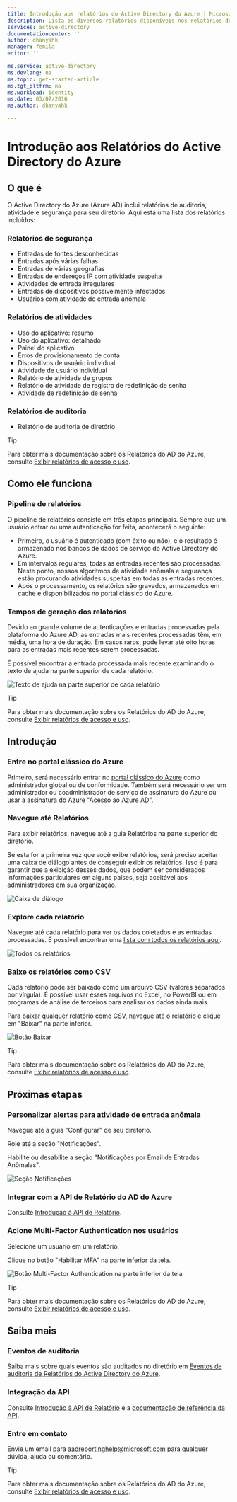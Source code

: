```yaml
---
title: Introdução aos relatórios do Active Directory do Azure | Microsoft Docs
description: Lista os diversos relatórios disponíveis nos relatórios do Active Directory do Azure
services: active-directory
documentationcenter: ''
author: dhanyahk
manager: femila
editor: ''

ms.service: active-directory
ms.devlang: na
ms.topic: get-started-article
ms.tgt_pltfrm: na
ms.workload: identity
ms.date: 03/07/2016
ms.author: dhanyahk

---
```

# Introdução aos Relatórios do Active Directory do Azure
## O que é
O Active Directory do Azure (Azure AD) inclui relatórios de auditoria, atividade e segurança para seu diretório. Aqui está uma lista dos relatórios incluídos:

### Relatórios de segurança
* Entradas de fontes desconhecidas
* Entradas após várias falhas
* Entradas de várias geografias
* Entradas de endereços IP com atividade suspeita
* Atividades de entrada irregulares
* Entradas de dispositivos possivelmente infectados
* Usuários com atividade de entrada anômala

### Relatórios de atividades
* Uso do aplicativo: resumo
* Uso do aplicativo: detalhado
* Painel do aplicativo
* Erros de provisionamento de conta
* Dispositivos de usuário individual
* Atividade de usuário individual
* Relatório de atividade de grupos
* Relatório de atividade de registro de redefinição de senha
* Atividade de redefinição de senha

### Relatórios de auditoria
* Relatório de auditoria de diretório

> [!TIP]
> Para obter mais documentação sobre os Relatórios do AD do Azure, consulte [Exibir relatórios de acesso e uso](active-directory-view-access-usage-reports.md).
> 
> 

## Como ele funciona
### Pipeline de relatórios
O pipeline de relatórios consiste em três etapas principais. Sempre que um usuário entrar ou uma autenticação for feita, acontecerá o seguinte:

* Primeiro, o usuário é autenticado (com êxito ou não), e o resultado é armazenado nos bancos de dados de serviço do Active Directory do Azure.
* Em intervalos regulares, todas as entradas recentes são processadas. Neste ponto, nossos algoritmos de atividade anômala e segurança estão procurando atividades suspeitas em todas as entradas recentes.
* Após o processamento, os relatórios são gravados, armazenados em cache e disponibilizados no portal clássico do Azure.

### Tempos de geração dos relatórios
Devido ao grande volume de autenticações e entradas processadas pela plataforma do Azure AD, as entradas mais recentes processadas têm, em média, uma hora de duração. Em casos raros, pode levar até oito horas para as entradas mais recentes serem processadas.

É possível encontrar a entrada processada mais recente examinando o texto de ajuda na parte superior de cada relatório.

![Texto de ajuda na parte superior de cada relatório](./media/active-directory-reporting-getting-started/reportingWatermark.PNG)

> [!TIP]
> Para obter mais documentação sobre os Relatórios do AD do Azure, consulte [Exibir relatórios de acesso e uso](active-directory-view-access-usage-reports.md).
> 
> 

## Introdução
### Entre no portal clássico do Azure
Primeiro, será necessário entrar no [portal clássico do Azure](https://manage.windowsazure.com) como administrador global ou de conformidade. Também será necessário ser um administrador ou coadministrador de serviço de assinatura do Azure ou usar a assinatura do Azure "Acesso ao Azure AD".

### Navegue até Relatórios
Para exibir relatórios, navegue até a guia Relatórios na parte superior do diretório.

Se esta for a primeira vez que você exibe relatórios, será preciso aceitar uma caixa de diálogo antes de conseguir exibir os relatórios. Isso é para garantir que a exibição desses dados, que podem ser considerados informações particulares em alguns países, seja aceitável aos administradores em sua organização.

![Caixa de diálogo](./media/active-directory-reporting-getting-started/dialogBox.png)

### Explore cada relatório
Navegue até cada relatório para ver os dados coletados e as entradas processadas. É possível encontrar uma [lista com todos os relatórios aqui](active-directory-reporting-guide.md).

![Todos os relatórios](./media/active-directory-reporting-getting-started/reportsMain.png)

### Baixe os relatórios como CSV
Cada relatório pode ser baixado como um arquivo CSV (valores separados por vírgula). É possível usar esses arquivos no Excel, no PowerBI ou em programas de análise de terceiros para analisar os dados ainda mais.

Para baixar qualquer relatório como CSV, navegue até o relatório e clique em "Baixar" na parte inferior.

![Botão Baixar](./media/active-directory-reporting-getting-started/downloadButton.png)

> [!TIP]
> Para obter mais documentação sobre os Relatórios do AD do Azure, consulte [Exibir relatórios de acesso e uso](active-directory-view-access-usage-reports.md).
> 
> 

## Próximas etapas
### Personalizar alertas para atividade de entrada anômala
Navegue até a guia "Configurar" de seu diretório.

Role até a seção "Notificações".

Habilite ou desabilite a seção "Notificações por Email de Entradas Anômalas".

![Seção Notificações](./media/active-directory-reporting-getting-started/notificationsSection.png)

### Integrar com a API de Relatório do AD do Azure
Consulte [Introdução à API de Relatório](active-directory-reporting-api-getting-started.md).

### Acione Multi-Factor Authentication nos usuários
Selecione um usuário em um relatório.

Clique no botão "Habilitar MFA" na parte inferior da tela.

![Botão Multi-Factor Authentication na parte inferior da tela](./media/active-directory-reporting-getting-started/mfaButton.png)

> [!TIP]
> Para obter mais documentação sobre os Relatórios do AD do Azure, consulte [Exibir relatórios de acesso e uso](active-directory-view-access-usage-reports.md).
> 
> 

## Saiba mais
### Eventos de auditoria
Saiba mais sobre quais eventos são auditados no diretório em [Eventos de auditoria de Relatórios do Active Directory do Azure](active-directory-reporting-audit-events.md).

### Integração da API
Consulte [Introdução à API de Relatório](active-directory-reporting-api-getting-started.md) e a [documentação de referência da API](https://msdn.microsoft.com/library/azure/mt126081.aspx).

### Entre em contato
Envie um email para [aadreportinghelp@microsoft.com](mailto:aadreportinghelp@microsoft.com) para qualquer dúvida, ajuda ou comentário.

> [!TIP]
> Para obter mais documentação sobre os Relatórios do AD do Azure, consulte [Exibir relatórios de acesso e uso](active-directory-view-access-usage-reports.md).
> 
> 

<!---HONumber=AcomDC_0928_2016-->